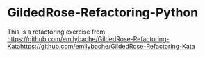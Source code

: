 # GildedRose-Refactoring-Python

This is a refactoring exercise from https://github.com/emilybache/GildedRose-Refactoring-Katahttps://github.com/emilybache/GildedRose-Refactoring-Kata
